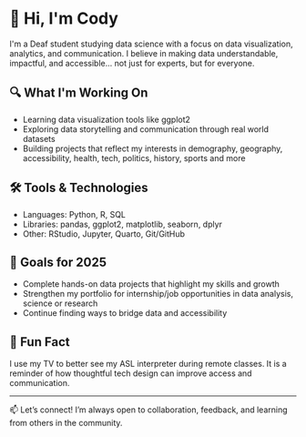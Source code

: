 # 👋 Hi, I'm Cody

I'm a Deaf student studying data science with a focus on data visualization, analytics, and communication. I believe in making data understandable, impactful, and accessible... not just for experts, but for everyone.

## 🔍 What I'm Working On
- Learning data visualization tools like ggplot2
- Exploring data storytelling and communication through real world datasets
- Building projects that reflect my interests in demography, geography, accessibility, health, tech, politics, history, sports and more

## 🛠️ Tools & Technologies
- Languages: Python, R, SQL
- Libraries: pandas, ggplot2, matplotlib, seaborn, dplyr
- Other: RStudio, Jupyter, Quarto, Git/GitHub

## 🎯 Goals for 2025
- Complete hands-on data projects that highlight my skills and growth
- Strengthen my portfolio for internship/job opportunities in data analysis, science or research
- Continue finding ways to bridge data and accessibility

## 🧠 Fun Fact
I use my TV to better see my ASL interpreter during remote classes. It is a reminder of how thoughtful tech design can improve access and communication.

---

📫 Let’s connect!
I’m always open to collaboration, feedback, and learning from others in the community.
